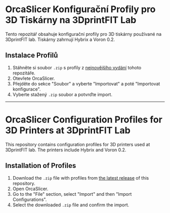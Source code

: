 # OrcaSlicer Konfigurační Profily pro 3D Tiskárny na 3DprintFIT Lab

Tento repozitář obsahuje konfigurační profily pro 3D tiskárny používané na 3DprintFIT lab. Tiskárny zahrnují Hybrix a Voron 0.2.

## Instalace Profilů

1. Stáhněte si soubor `.zip` s profily z [nejnovějšího vydání](https://github.com/3DprintFIT/OrcaSlicer/releases/latest) tohoto repozitáře.
2. Otevřete OrcaSlicer.
3. Přejděte do sekce "Soubor" a vyberte "Importovat" a poté "Importovat konfigurace".
4. Vyberte stažený `.zip` soubor a potvrďte import.

---

# OrcaSlicer Configuration Profiles for 3D Printers at 3DprintFIT Lab

This repository contains configuration profiles for 3D printers used at 3DprintFIT lab. The printers include Hybrix and Voron 0.2.

## Installation of Profiles

1. Download the `.zip` file with profiles from [the latest release](https://github.com/3DprintFIT/OrcaSlicer/releases/latest) of this repository.
2. Open OrcaSlicer.
3. Go to the "File" section, select "Import" and then "Import Configurations".
4. Select the downloaded `.zip` file and confirm the import.
